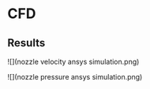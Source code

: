 # CFD
## Results
![](nozzle velocity ansys simulation.png)

![](nozzle pressure ansys simulation.png)

